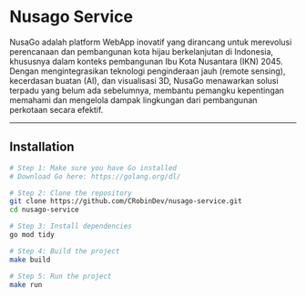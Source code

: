 # Nusago Service
NusaGo adalah platform WebApp inovatif yang dirancang untuk merevolusi perencanaan dan pembangunan kota hijau berkelanjutan di Indonesia, khususnya dalam konteks pembangunan Ibu Kota Nusantara (IKN) 2045. Dengan mengintegrasikan teknologi penginderaan jauh (remote sensing), kecerdasan buatan (AI), dan visualisasi 3D, NusaGo menawarkan solusi terpadu yang belum ada sebelumnya, membantu pemangku kepentingan memahami dan mengelola dampak lingkungan dari pembangunan perkotaan secara efektif.

---
## Installation
```bash
# Step 1: Make sure you have Go installed
# Download Go here: https://golang.org/dl/

# Step 2: Clone the repository
git clone https://github.com/CRobinDev/nusago-service.git
cd nusago-service

# Step 3: Install dependencies
go mod tidy

# Step 4: Build the project
make build

# Step 5: Run the project 
make run
```